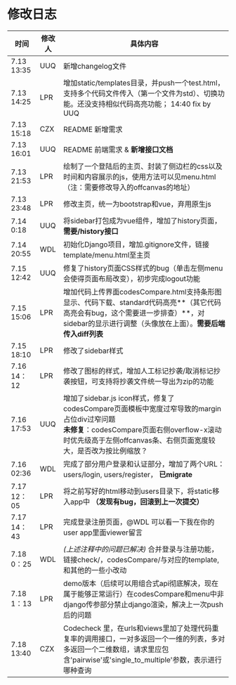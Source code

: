 # 修改日志



| 时间          | 修改人 | 具体内容                                                                                                                                          |
|-------------|-----|-----------------------------------------------------------------------------------------------------------------------------------------------|
| 7.13  13:35 | UUQ | 新增changelog文件                                                                                                                                 |
| 7.13  14:25 | LPR | 增加static/templates目录，并push一个test.html，支持多个代码文件传入（第一个文件为std）、切换功能。还没支持相似代码高亮功能； 14:40 fix by UUQ                                               |
| 7.13 15:18  | CZX | README 新增需求                                                                                                                                   |
| 7.13 16:01  | UUQ | README 前端需求 & **新增接口文档**                                                                                                                      |
| 7.13 21:53  | LPR | 绘制了一个登陆后的主页、封装了侧边栏的css以及时间和内容展示的js，使用方法可以见menu.html（注：需要修改导入的offcanvas的地址）                                                                    |
| 7.13 23:48  | LPR | 修改主页，统一为bootstrap和vue，弃用原生js                                                                                                                  |
| 7.14   0:18 | UUQ | 将sidebar打包成为vue组件，增加了history页面，**需要/history接口**                                                                                               |
| 7.14 20:55  | WDL | 初始化Django项目，增加.gitignore文件，链接template/menu.html至主页                                                                                            |
| 7.15 12:42  | UUQ | 修复了history页面CSS样式的bug（单击左侧menu会使得页面布局改变），初步完成logout功能                                                                                         |
| 7.15 15:06  | LPR | 增加代码上传界面codesCompare.html支持条形图显示、代码下载、standard代码高亮**（其它代码高亮会有bug，这个需要进一步排查）**，对sidebar的显示进行调整（头像放在上面）。**需要后端传入diff列表**                        |
| 7.15 18:10  | LPR | 修改了sidebar样式                                                                                                                                  |
| 7.16 14：12  | LPR | 修改了图标的样式，增加人工标记抄袭/取消标记抄袭按钮，可支持将抄袭文件统一导出为zip的功能                                                                                                |
| 7.16 17:53  | UUQ | 增加了sidebar.js icon样式，修复了codesCompare页面模板中宽度过窄导致的margin占位div过窄问题<br>**未修复**：codesCompare页面右侧overflow-x滚动时优先级高于左侧offcanvas条、右侧页面宽度较大，是否改为按比例缩放？ |
| 7.16 02:36  | WDL | 完成了部分用户登录和认证部分，增加了两个URL：users/login, users/register， **已migrate**                                                                             |
| 7.17 12：05  | LPR | 将之前写好的html移动到users目录下，将static移入app中 **（发现有bug，回滚到上一次提交）**                                                                                     |
| 7.17 14：43  | LPR | 完成登录注册页面，@WDL 可以看一下我在你的user app里面viewer留言                                                                                                     |
| 7.18  0：25  | WDL | _(上述注释中的问题已解决)_ 合并登录与注册功能，链接check/，codesCompare/与对应的template, 和其他的一些小改动                                                                       |
| 7.18  1：13  | LPR | demo版本（后续可以用组合式api彻底解决，现在属于能够正常运行）在codesCompare和menu中非django传参部分禁止django渲染，解决上一次push后的问题                                                      |
| 7.18  13:40 | CZX | Codecheck 里，在urls和views里加了处理代码重复率的调用接口，一对多返回一个一维的列表，多对多返回一个二维数组，请求里应包含'pairwise'或'single_to_multiple'参数，表示进行哪种查询                              |

